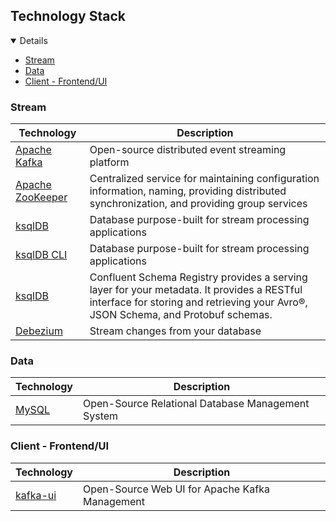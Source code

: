 ## Technology Stack

<details open="open">
	<ul>
		<li><a href="#stream">Stream</a></li>
		<li><a href="#data">Data</a></li>
		<li><a href="#client---frontend-ui">Client - Frontend/UI</a></li>
	</ul>
</details>

### Stream

|                 Technology                                         |                              Description                        |
|--------------------------------------------------------------------|-----------------------------------------------------------------|
|<a href="https://kafka.apache.org/">Apache Kafka</a>                |Open-source distributed event streaming platform                 |
|<a href="https://zookeeper.apache.org/">Apache ZooKeeper</a>        |Centralized service for maintaining configuration information, naming, providing distributed synchronization, and providing group services|
|<a href="https://ksqldb.io/">ksqlDB</a>                             |Database purpose-built for stream processing applications        |
|<a href="https://docs.ksqldb.io/en/latest/operate-and-deploy/installation/cli-config/">ksqlDB CLI</a>|Database purpose-built for stream processing applications        |
|<a href="https://github.com/confluentinc/schema-registry">ksqlDB</a>|Confluent Schema Registry provides a serving layer for your metadata. It provides a RESTful interface for storing and retrieving your Avro®, JSON Schema, and Protobuf schemas.|
|<a href="https://debezium.io/">Debezium</a>                         |Stream changes from your database                                |

### Data

|                 Technology                                  |                              Description                        |
|-------------------------------------------------------------|-----------------------------------------------------------------|
|<a href="https://www.mysql.com/">MySQL</a>                   |Open-Source Relational Database Management System                |

### Client - Frontend/UI

|                 Technology                                 |       Description                            |
|------------------------------------------------------------|----------------------------------------------|
|<a href="https://github.com/provectus/kafka-ui">kafka-ui</a>|Open-Source Web UI for Apache Kafka Management|
